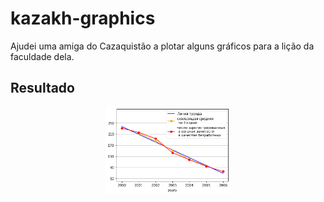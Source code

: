 # kazakh-graphics
Ajudei uma amiga do Cazaquistão a plotar alguns gráficos para a lição da faculdade dela.

## Resultado

<p align="center">
  <img src="https://github.com/Marcos14Almeida/kazakh-graphics/blob/main/result.png" width="200" title="Screenshot">
  </a>
</p> 
